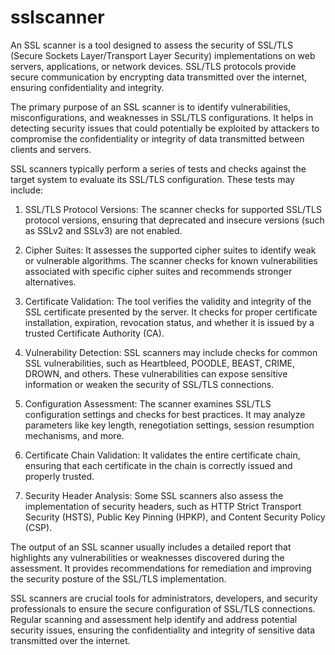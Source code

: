 # sslscanner


An SSL scanner is a tool designed to assess the security of SSL/TLS (Secure Sockets Layer/Transport Layer Security) implementations on web servers, applications, or network devices. SSL/TLS protocols provide secure communication by encrypting data transmitted over the internet, ensuring confidentiality and integrity.

The primary purpose of an SSL scanner is to identify vulnerabilities, misconfigurations, and weaknesses in SSL/TLS configurations. It helps in detecting security issues that could potentially be exploited by attackers to compromise the confidentiality or integrity of data transmitted between clients and servers.

SSL scanners typically perform a series of tests and checks against the target system to evaluate its SSL/TLS configuration. These tests may include:

1. SSL/TLS Protocol Versions: The scanner checks for supported SSL/TLS protocol versions, ensuring that deprecated and insecure versions (such as SSLv2 and SSLv3) are not enabled.

2. Cipher Suites: It assesses the supported cipher suites to identify weak or vulnerable algorithms. The scanner checks for known vulnerabilities associated with specific cipher suites and recommends stronger alternatives.

3. Certificate Validation: The tool verifies the validity and integrity of the SSL certificate presented by the server. It checks for proper certificate installation, expiration, revocation status, and whether it is issued by a trusted Certificate Authority (CA).

4. Vulnerability Detection: SSL scanners may include checks for common SSL vulnerabilities, such as Heartbleed, POODLE, BEAST, CRIME, DROWN, and others. These vulnerabilities can expose sensitive information or weaken the security of SSL/TLS connections.

5. Configuration Assessment: The scanner examines SSL/TLS configuration settings and checks for best practices. It may analyze parameters like key length, renegotiation settings, session resumption mechanisms, and more.

6. Certificate Chain Validation: It validates the entire certificate chain, ensuring that each certificate in the chain is correctly issued and properly trusted.

7. Security Header Analysis: Some SSL scanners also assess the implementation of security headers, such as HTTP Strict Transport Security (HSTS), Public Key Pinning (HPKP), and Content Security Policy (CSP).

The output of an SSL scanner usually includes a detailed report that highlights any vulnerabilities or weaknesses discovered during the assessment. It provides recommendations for remediation and improving the security posture of the SSL/TLS implementation.

SSL scanners are crucial tools for administrators, developers, and security professionals to ensure the secure configuration of SSL/TLS connections. Regular scanning and assessment help identify and address potential security issues, ensuring the confidentiality and integrity of sensitive data transmitted over the internet.
